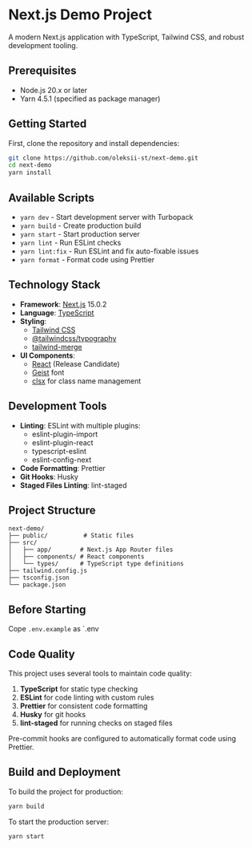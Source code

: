 # Next.js Demo Project

A modern Next.js application with TypeScript, Tailwind CSS, and robust development tooling.

## Prerequisites

- Node.js 20.x or later
- Yarn 4.5.1 (specified as package manager)

## Getting Started

First, clone the repository and install dependencies:

```bash
git clone https://github.com/oleksii-st/next-demo.git
cd next-demo
yarn install
```

## Available Scripts

- `yarn dev` - Start development server with Turbopack
- `yarn build` - Create production build
- `yarn start` - Start production server
- `yarn lint` - Run ESLint checks
- `yarn lint:fix` - Run ESLint and fix auto-fixable issues
- `yarn format` - Format code using Prettier

## Technology Stack

- **Framework**: [Next.js](https://nextjs.org/) 15.0.2
- **Language**: [TypeScript](https://www.typescriptlang.org/)
- **Styling**:
  - [Tailwind CSS](https://tailwindcss.com/)
  - [@tailwindcss/typography](https://tailwindcss.com/docs/typography-plugin)
  - [tailwind-merge](https://github.com/dcastil/tailwind-merge)
- **UI Components**:
  - [React](https://react.dev/) (Release Candidate)
  - [Geist](https://github.com/vercel/geist-font) font
  - [clsx](https://github.com/lukeed/clsx) for class name management

## Development Tools

- **Linting**: ESLint with multiple plugins:
  - eslint-plugin-import
  - eslint-plugin-react
  - typescript-eslint
  - eslint-config-next
- **Code Formatting**: Prettier
- **Git Hooks**: Husky
- **Staged Files Linting**: lint-staged

## Project Structure

```
next-demo/
├── public/          # Static files
├── src/
│   ├── app/        # Next.js App Router files
│   ├── components/ # React components
│   └── types/      # TypeScript type definitions
├── tailwind.config.js
├── tsconfig.json
└── package.json
```

## Before Starting

Cope `.env.example` as `.env

## Code Quality

This project uses several tools to maintain code quality:

1. **TypeScript** for static type checking
2. **ESLint** for code linting with custom rules
3. **Prettier** for consistent code formatting
4. **Husky** for git hooks
5. **lint-staged** for running checks on staged files

Pre-commit hooks are configured to automatically format code using Prettier.

## Build and Deployment

To build the project for production:

```bash
yarn build
```

To start the production server:

```bash
yarn start
```
